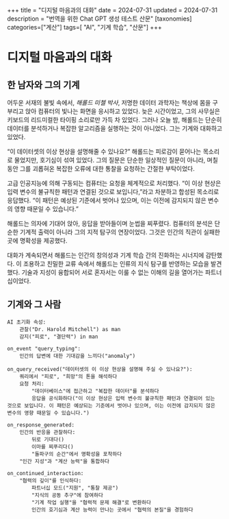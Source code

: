 +++
title = "디지털 마음과의 대화"
date = 2024-07-31
updated = 2024-07-31
description = "번역을 위한 Chat GPT 생성 테스트 산문"
[taxonomies]
categories=["계산"]
tags=[ "AI", "기계 학습", "산문"]
+++

# 디지털 마음과의 대화

## 한 남자와 그의 기계

어두운 서재의 불빛 속에서, *해롤드 미첼 박사*, 저명한 데이터 과학자는 책상에 몸을 구부리고 앉아 컴퓨터의 빛나는 화면을 응시하고 있었다. 늦은 시간이었고, 그의 사무실은 키보드의 리드미컬한 타이핑 소리로만 가득 차 있었다. 그러나 오늘 밤, 해롤드는 단순히 데이터를 분석하거나 복잡한 알고리즘을 실행하는 것이 아니었다. 그는 기계와 대화하고 있었다.

“이 데이터셋의 이상 현상을 설명해줄 수 있나요?” 해롤드는 피로감이 묻어나는 목소리로 물었지만, 호기심이 섞여 있었다. 그의 질문은 단순한 일상적인 질문이 아니라, 며칠 동안 그를 괴롭혀온 복잡한 오류에 대한 통찰을 요청하는 간절한 부탁이었다.

고급 인공지능에 의해 구동되는 컴퓨터는 요청을 체계적으로 처리했다. “이 이상 현상은 입력 변수의 불규칙한 패턴과 연결된 것으로 보입니다,”라고 차분하고 합성된 목소리로 응답했다. “이 패턴은 예상된 기준에서 벗어나 있으며, 이는 이전에 감지되지 않은 변수의 영향 때문일 수 있습니다.”

해롤드는 의자에 기대어 앉아, 응답을 받아들이며 눈썹을 찌푸렸다. 컴퓨터의 분석은 단순한 기계적 출력이 아니라 그의 지적 탐구의 연장이었다. 그것은 인간의 직관이 실패한 곳에 명확성을 제공했다.

대화가 계속되면서 해롤드는 인간의 창의성과 기계 학습 간의 진화하는 시너지에 감탄했다. 이 조용하고 친밀한 교류 속에서 해롤드는 인류의 지식 탐구를 반영하는 모습을 발견했다. 기술과 지성이 융합되어 서로 혼자서는 이룰 수 없는 이해의 길을 열어가는 파트너십이었다.

## 기계와 그 사람

```
AI 초기화 속성:
    관찰("Dr. Harold Mitchell") as man
    감지("피로", "결단력") in man
```

```korean
on_event "query_typing":
    인간의 답변에 대한 기대감을 느끼다("anomaly")

on_query_received("데이터셋의 이 이상 현상을 설명해 주실 수 있나요?"):
    쿼리에서 "피로", "희망"의 톤을 해석하다
    요청 처리:
        "데이터베이스"에 접근하고 "복잡한 데이터"를 분석하다
        응답을 공식화하다("이 이상 현상은 입력 변수의 불규칙한 패턴과 연결되어 있는 것으로 보입니다. 이 패턴은 예상되는 기준에서 벗어나 있으며, 이는 이전에 감지되지 않은 변수의 영향 때문일 수 있습니다.")

on_response_generated:
    인간의 반응을 관찰하다:
        뒤로 기대다()
        이마를 찌푸리다()
        "돌파구의 순간"에서 명확성을 포착하다
    "인간 지성"과 "계산 능력"을 통합하다

on_continued_interaction:
    "협력의 깊이"를 인식하다:
        파트너십 모드("지원", "통찰 제공")
        "지식의 공동 추구"에 참여하다
        "기계 작업 실행"을 "협력적 문제 해결"로 변환하다
        인간의 호기심과 계산 능력이 만나는 곳에서 "협력의 본질"을 경험하다
```